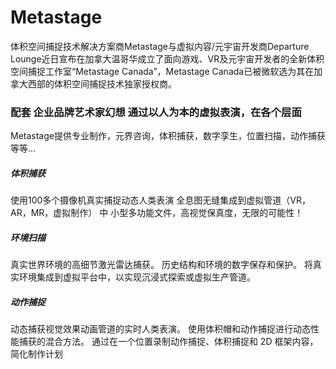 # Metastage

体积空间捕捉技术解决方案商Metastage与虚拟内容/元宇宙开发商Departure Lounge近日宣布在加拿大温哥华成立了面向游戏、VR及元宇宙开发者的全新体积空间捕捉工作室“Metastage Canada”，Metastage Canada已被微软选为其在加拿大西部的体积空间捕捉技术独家授权商。

###  配套 **企业品牌艺术家幻想** 通过以人为本的虚拟表演，在各个层面

Metastage提供专业制作，元界咨询，体积捕获，数字孪生，位置扫描，动作捕获等等...

##### 体积捕获
使用100多个摄像机真实捕捉动态人类表演
全息图无缝集成到虚拟管道（VR，AR，MR，虚拟制作）
中 小型多功能文件，高视觉保真度，无限的可能性！
##### 环境扫描
真实世界环境的高细节激光雷达捕获。
历史结构和环境的数字保存和保护。
将真实环境集成到虚拟平台中，以实现沉浸式探索或虚拟生产管道。
##### 动作捕捉
动态捕获视觉效果动画管道的实时人类表演。
使用体积帽和动作捕捉进行动态性能捕获的混合方法。
通过在一个位置录制动作捕捉、体积捕捉和 2D 框架内容，简化制作计划
